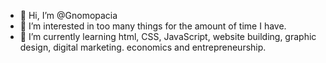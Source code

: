 - 👋 Hi, I’m @Gnomopacia
- 👀 I’m interested in too many things for the amount of time I have.
- 🌱 I’m currently learning html, CSS, JavaScript, website building, graphic design, digital marketing. economics and entrepreneurship.

<!---
Gnomopacia/Gnomopacia is a ✨ special ✨ repository because its `README.md` (this file) appears on your GitHub profile.
You can click the Preview link to take a look at your changes.
--->
